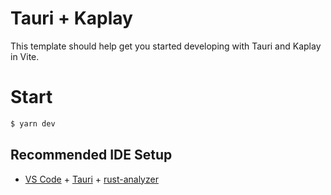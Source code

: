 # Tauri + Kaplay

This template should help get you started developing with Tauri and Kaplay in Vite.

# Start

``` js
$ yarn dev

```

## Recommended IDE Setup

- [VS Code](https://code.visualstudio.com/) + [Tauri](https://marketplace.visualstudio.com/items?itemName=tauri-apps.tauri-vscode) + [rust-analyzer](https://marketplace.visualstudio.com/items?itemName=rust-lang.rust-analyzer)
